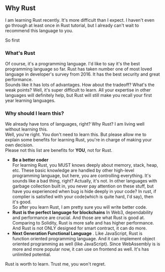 ## Why Rust

I am learning Rust recently. It's more difficult than I expect. I haven't even go through at least once in Rust tutorial, but I already can't wait to recommend this language to you.  

So first
### What's Rust
Of course, it's a programming language. I'd like to say it's the best programming language so far. Rust has taken number one of most loved language in developer's survey from 2016. It has the best security and great performance.  
Sounds like it has lots of advantages. How about the tradeoff? What's the weak points? Well, it's super difficult to learn. All your expertise in other languages will definitely help, but Rust will still make you recall your first year learning languages.

### Why should I learn this?
We already have tons of languages, right? Why Rust? I am living well without learning this.  
Well, you're right. You don't need to learn this. But please allow me to explain some benefits for learning Rust, you're in charge of making your own decision.  
Please not this list are benefits for **YOU**, not for Rust.

- **Be a better coder**  
	For learning Rust, you MUST knows deeply about memory, stack, heap, etc. These basic knowledge are handled by other high-level programming language, but here, you are controlling everything. It's sounds like a bad thing, right? Actually, it's not. In other languages with garbage collection built in, you never pay attention on these stuff, but have you experienced when bug is hide deeply in your code? In rust, if complier is satisfied with your code(which is quite hard, I'd say), then it's good.  
	So after you learn Rust, I am pretty sure you will write better code.
- **Rust is the perfect language for blockchains**
	In Web3, dependability and performance are crucial. And those are what Rust is good at. Comparing to Solidity, Rust is more safe and has higher performance. And Rust is not ONLY designed for smart contract, it can do more.
- **Next Generation Functional Language** . 
    Like JavaScript, Rust is function oriented programming language. And it can implement object oriented programming as well (like JavaScript). Since WebAssembly is is more and more popular now, it can use on frontend as well. It's has unlimited potential.

Rust is worth to learn. Trust me, you won't regret.